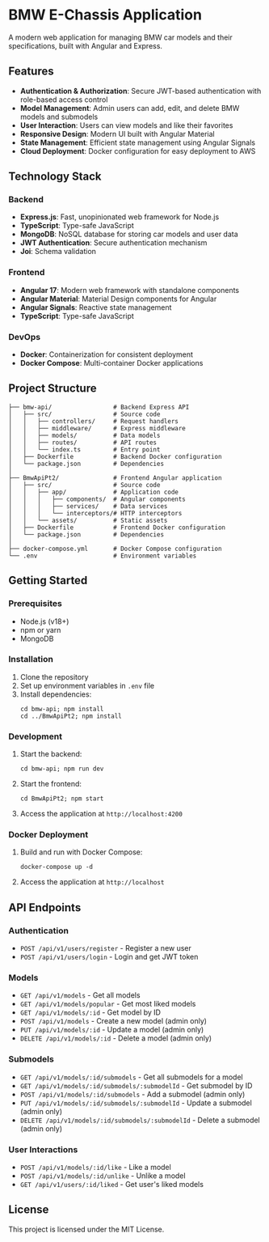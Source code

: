 # BMW E-Chassis Application

A modern web application for managing BMW car models and their specifications, built with Angular and Express.

## Features

- **Authentication & Authorization**: Secure JWT-based authentication with role-based access control
- **Model Management**: Admin users can add, edit, and delete BMW models and submodels
- **User Interaction**: Users can view models and like their favorites
- **Responsive Design**: Modern UI built with Angular Material
- **State Management**: Efficient state management using Angular Signals
- **Cloud Deployment**: Docker configuration for easy deployment to AWS

## Technology Stack

### Backend
- **Express.js**: Fast, unopinionated web framework for Node.js
- **TypeScript**: Type-safe JavaScript
- **MongoDB**: NoSQL database for storing car models and user data
- **JWT Authentication**: Secure authentication mechanism
- **Joi**: Schema validation

### Frontend
- **Angular 17**: Modern web framework with standalone components
- **Angular Material**: Material Design components for Angular
- **Angular Signals**: Reactive state management
- **TypeScript**: Type-safe JavaScript

### DevOps
- **Docker**: Containerization for consistent deployment
- **Docker Compose**: Multi-container Docker applications

## Project Structure

```
├── bmw-api/                 # Backend Express API
│   ├── src/                 # Source code
│   │   ├── controllers/     # Request handlers
│   │   ├── middleware/      # Express middleware
│   │   ├── models/          # Data models
│   │   ├── routes/          # API routes
│   │   └── index.ts         # Entry point
│   ├── Dockerfile           # Backend Docker configuration
│   └── package.json         # Dependencies
│
├── BmwApiPt2/               # Frontend Angular application
│   ├── src/                 # Source code
│   │   ├── app/             # Application code
│   │   │   ├── components/  # Angular components
│   │   │   ├── services/    # Data services
│   │   │   └── interceptors/# HTTP interceptors
│   │   └── assets/          # Static assets
│   ├── Dockerfile           # Frontend Docker configuration
│   └── package.json         # Dependencies
│
├── docker-compose.yml       # Docker Compose configuration
└── .env                     # Environment variables
```

## Getting Started

### Prerequisites
- Node.js (v18+)
- npm or yarn
- MongoDB

### Installation

1. Clone the repository
2. Set up environment variables in `.env` file
3. Install dependencies:
   ```
   cd bmw-api; npm install
   cd ../BmwApiPt2; npm install
   ```

### Development

1. Start the backend:
   ```
   cd bmw-api; npm run dev
   ```

2. Start the frontend:
   ```
   cd BmwApiPt2; npm start
   ```

3. Access the application at `http://localhost:4200`

### Docker Deployment

1. Build and run with Docker Compose:
   ```
   docker-compose up -d
   ```

2. Access the application at `http://localhost`

## API Endpoints

### Authentication
- `POST /api/v1/users/register` - Register a new user
- `POST /api/v1/users/login` - Login and get JWT token

### Models
- `GET /api/v1/models` - Get all models
- `GET /api/v1/models/popular` - Get most liked models
- `GET /api/v1/models/:id` - Get model by ID
- `POST /api/v1/models` - Create a new model (admin only)
- `PUT /api/v1/models/:id` - Update a model (admin only)
- `DELETE /api/v1/models/:id` - Delete a model (admin only)

### Submodels
- `GET /api/v1/models/:id/submodels` - Get all submodels for a model
- `GET /api/v1/models/:id/submodels/:submodelId` - Get submodel by ID
- `POST /api/v1/models/:id/submodels` - Add a submodel (admin only)
- `PUT /api/v1/models/:id/submodels/:submodelId` - Update a submodel (admin only)
- `DELETE /api/v1/models/:id/submodels/:submodelId` - Delete a submodel (admin only)

### User Interactions
- `POST /api/v1/models/:id/like` - Like a model
- `POST /api/v1/models/:id/unlike` - Unlike a model
- `GET /api/v1/users/:id/liked` - Get user's liked models

## License

This project is licensed under the MIT License.
